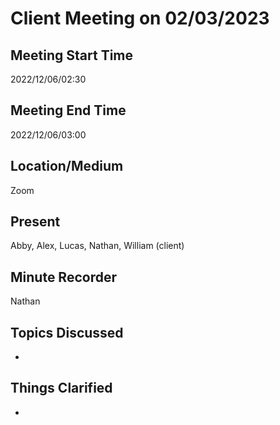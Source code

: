 # Client Meeting on 02/03/2023

## Meeting Start Time
2022/12/06/02:30

## Meeting End Time
2022/12/06/03:00

## Location/Medium
Zoom

## Present
Abby, Alex, Lucas, Nathan, William (client)

## Minute Recorder
Nathan

## Topics Discussed
* 
  
## Things Clarified
* 
